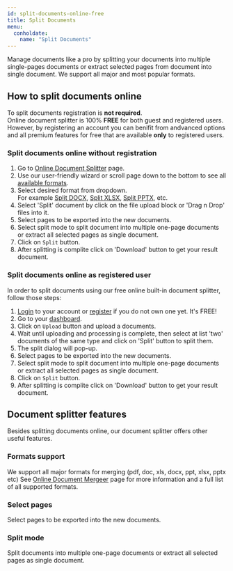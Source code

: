 ```yaml
---
id: split-documents-online-free
title: Split Documents
menu:
  conholdate:
    name: "Split Documents" 
---
```


Manage documents like a pro by splitting your documents into multiple single-pages documents or extract selected pages from document into single document. We support all major and most popular formats.

## How to split documents online
To split documents registration is **not required**.  
Online document splitter is 100% **FREE** for both guest and registered users. However, by registering an account you can benifit from andvanced options and all premium features for free that are available **only** to registered users.

### Split documents online without registration
1. Go to [Online Document Splitter](https://products.conholdate.app/splitter) page.
1. Use our user-friendly wizard or scroll page down to the bottom to see all [available formats](https://products.conholdate.app/splitter#supported-formats).
1. Select desired format from dropdown.  
For example [Split DOCX](https://products.conholdate.app/splitter/docx), [Split XLSX](https://products.conholdate.app/splitter/xlsx), [Split PPTX](https://products.conholdate.app/splitter/pptx), etc.
1. Select 'Split' document by click on the file upload block or 'Drag n Drop' files into it.
1. Select pages to be exported into the new documents.
1. Select split mode to split document into multiple one-page documents or extract all selected pages as single document.
1. Click on `Split` button.
1. After splitting is complite click on 'Download' button to get your result document.

### Split documents online as registered user
In order to split documents using our free online built-in document splitter, follow those steps:
1. [Login](https://conholdate.app/signin) to your account or [register](https://conholdate.app/signin) if you do not own one yet. It's FREE!
1. Go to your [dashboard](https://dashboard.conholdate.app).
1. Click on `Upload` button and upload a documents.
1. Wait until uploading and processing is complete, then select at list 'two' documents of the same type and click on 'Split' button to split them.
1. The split dialog will pop-up.
1. Select pages to be exported into the new documents.
1. Select split mode to split document into multiple one-page documents or extract all selected pages as single document.
1. Click on `Split` button.
1. After splitting is complite click on 'Download' button to get your result document.

## Document splitter features
Besides splitting documents online, our document splitter offers other useful features.

### Formats support
We support all major formats for merging (pdf, doc, xls, docx, ppt, xlsx, pptx etc)
See [Online Document Mergeer](https://products.conholdate.app/splitter#supported-formats) page for more information and a full list of all supported formats.

### Select pages
Select pages to be exported into the new documents.

### Split mode
Split documents into multiple one-page documents or extract all selected pages as single document.